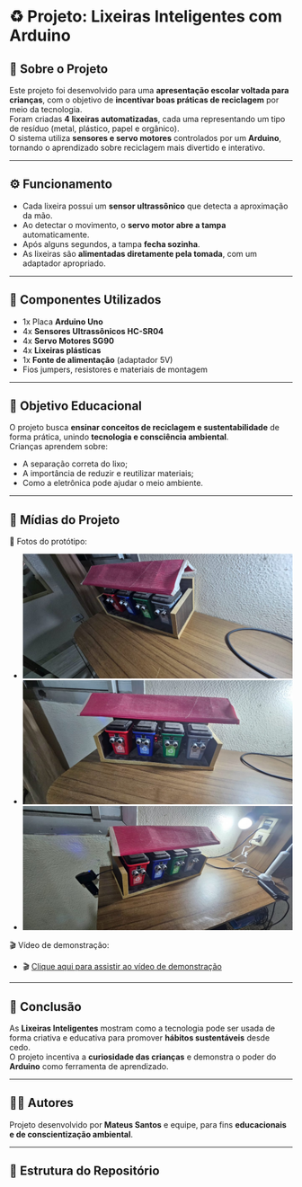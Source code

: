 # ♻️ Projeto: Lixeiras Inteligentes com Arduino

## 🌱 Sobre o Projeto
Este projeto foi desenvolvido para uma **apresentação escolar voltada para crianças**, com o objetivo de **incentivar boas práticas de reciclagem** por meio da tecnologia.  
Foram criadas **4 lixeiras automatizadas**, cada uma representando um tipo de resíduo (metal, plástico, papel e orgânico).  
O sistema utiliza **sensores e servo motores** controlados por um **Arduino**, tornando o aprendizado sobre reciclagem mais divertido e interativo.

---

## ⚙️ Funcionamento
- Cada lixeira possui um **sensor ultrassônico** que detecta a aproximação da mão.  
- Ao detectar o movimento, o **servo motor abre a tampa** automaticamente.  
- Após alguns segundos, a tampa **fecha sozinha**.  
- As lixeiras são **alimentadas diretamente pela tomada**, com um adaptador apropriado.  

---

## 🔋 Componentes Utilizados
- 1x Placa **Arduino Uno**  
- 4x **Sensores Ultrassônicos HC-SR04**  
- 4x **Servo Motores SG90**  
- 4x **Lixeiras plásticas**  
- 1x **Fonte de alimentação** (adaptador 5V)  
- Fios jumpers, resistores e materiais de montagem  

---

## 🧠 Objetivo Educacional
O projeto busca **ensinar conceitos de reciclagem e sustentabilidade** de forma prática, unindo **tecnologia e consciência ambiental**.  
Crianças aprendem sobre:
- A separação correta do lixo;
- A importância de reduzir e reutilizar materiais;
- Como a eletrônica pode ajudar o meio ambiente.

---

## 🎥 Mídias do Projeto
📸 Fotos do protótipo:
- ![Lixeira](foto1.jpeg)  
- ![Lixeira](foto2.jpeg)  
- ![Lixeira](foto3.jpeg)

🎬 Vídeo de demonstração:
- 🎬 [Clique aqui para assistir ao vídeo de demonstração](video.mp4)

---

## 💬 Conclusão
As **Lixeiras Inteligentes** mostram como a tecnologia pode ser usada de forma criativa e educativa para promover **hábitos sustentáveis** desde cedo.  
O projeto incentiva a **curiosidade das crianças** e demonstra o poder do **Arduino** como ferramenta de aprendizado.

---

## 👨‍💻 Autores
Projeto desenvolvido por **Mateus Santos** e equipe, para fins **educacionais e de conscientização ambiental**.

---

## 📁 Estrutura do Repositório
